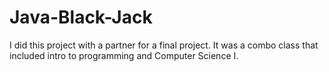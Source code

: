 # Java-Black-Jack
I did this project with a partner for a final project. It was a combo class that included intro to programming and Computer Science I.
